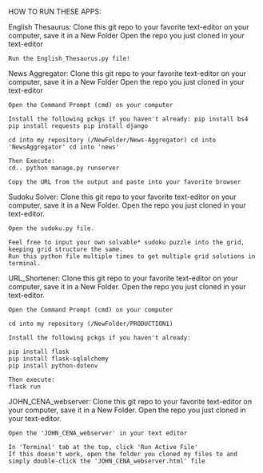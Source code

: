 HOW TO RUN THESE APPS:

English Thesaurus:
    Clone this git repo to your favorite text-editor on your computer, save it in a New Folder Open the repo you just cloned in your text-editor
    
    Run the English_Thesaurus.py file!


News Aggregator:
    Clone this git repo to your favorite text-editor on your computer, save it in a New Folder Open the repo you just cloned in your text-editor

    Open the Command Prompt (cmd) on your computer

    Install the following pckgs if you haven't already: pip install bs4 pip install requests pip install django

    cd into my repository (/NewFolder/News-Aggregator) cd into 'NewsAggregator' cd into 'news'

    Then Execute: 
    cd.. python manage.py runserver

    Copy the URL from the output and paste into your favorite browser
    


Sudoku Solver:
    Clone this git repo to your favorite text-editor on your computer, save it in a New Folder. Open the repo you just cloned in your text-editor.

    Open the sudoku.py file.

    Feel free to input your own solvable* sudoku puzzle into the grid, keeping grid structure the same. 
    Run this python file multiple times to get multiple grid solutions in terminal.



URL_Shortener:
    Clone this git repo to your favorite text-editor on your computer, save it in a New Folder. Open the repo you just cloned in your text-editor.
    
    Open the Command Prompt (cmd) on your computer

    cd into my repository (/NewFolder/PRODUCTION1)

    Install the following pckgs if you haven't already:

    pip install flask
    pip install flask-sqlalchemy
    pip install python-dotenv

    Then execute:
    flask run


JOHN_CENA_webserver:
    Clone this git repo to your favorite text-editor on your computer, save it in a New Folder. Open the repo you just cloned in your text-editor.
    
    Open the 'JOHN_CENA_webserver' in your text editor

    In 'Terminal' tab at the top, click 'Run Active File'
    If this doesn't work, open the folder you cloned my files to and simply double-click the 'JOHN_CENA_webserver.html' file
